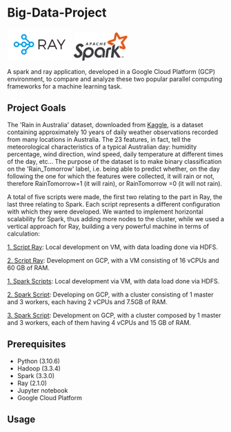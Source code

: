 # Big-Data-Project
<img src="img/logo-ray.png" width="150">  <img src="img/Apache_Spark_logo.svg.png" width="125">

A spark and ray application, developed in a Google Cloud Platform (GCP) environment, to compare and analyze these two popular parallel computing frameworks for a machine learning task. 

## Project Goals
The 'Rain in Australia' dataset, downloaded from [Kaggle](https://www.kaggle.com/datasets/jsphyg/weather-dataset-rattle-package), is a dataset containing approximately 10 years of daily weather observations recorded from many locations in Australia. The 23 features, in fact, tell the meteorological characteristics of a typical Australian day: humidity percentage, wind direction, wind speed, daily temperature at different times of the day, etc…
The purpose of the dataset is to make binary classification on the 'Rain_Tomorrow' label, i.e. being able to predict whether, on the day following the one for which the features were collected, it will rain or not, therefore RainTomorrow=1 (it will rain), or RainTomorrow =0 (it will not rain).

A total of five scripts were made, the first two relating to the part in Ray, the last three relating to Spark. Each script represents a different configuration with which they were developed. We wanted to implement horizontal scalability for Spark, thus adding more nodes to the cluster, while we used a vertical approach for Ray, building a very powerful machine in terms of calculation:

[1. Script Ray](/src/ray/RayOnGCP.ipynb): Local development on VM, with data loading done via HDFS.

[2. Script Ray](/src/ray/RayOnLocalMachine.ipynb): Development on GCP, with a VM consisting of 16 vCPUs and 60 GB of RAM.

<!-- -->

[1. Spark Scripts](src/spark/SparkClassification.ipynb): Local development via VM, with data load done via HDFS.

[2. Spark Script](src/spark/SparkClassificationOnCluster.ipynb): Developing on GCP, with a cluster consisting of 1 master and 3 workers, each having 2 vCPUs and 7.5GB of RAM.

[3. Spark Script](src/spark/SparkClassificationOnCluster2.ipynb): Development on GCP, with a cluster composed by 1 master and 3 workers, each of them having 4 vCPUs and 15 GB of RAM.



## Prerequisites
- Python (3.10.6)
- Hadoop (3.3.4)
- Spark (3.3.0)
- Ray (2.1.0)
- Jupyter notebook
- Google Cloud Platform




## Usage
